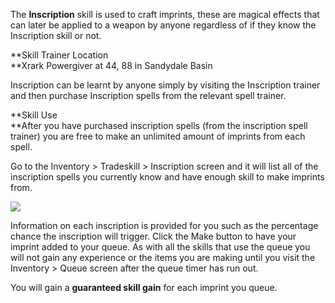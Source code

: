 ---
---
The **Inscription** skill is used to craft imprints, these are magical effects that can later be applied to a weapon by anyone regardless of if they know the Inscription skill or not.

**Skill Trainer Location  
**Xrark Powergiver at 44, 88 in Sandydale Basin

Inscription can be learnt by anyone simply by visiting the Inscription trainer and then purchase Inscription spells from the relevant spell trainer.

**Skill Use  
**After you have purchased inscription spells (from the inscription spell trainer) you are free to make an unlimited amount of imprints from each spell.

Go to the Inventory > Tradeskill > Inscription screen and it will list all of the inscription spells you currently know and have enough skill to make imprints from.

[![](https://lohcdn.com/images/t_inscription1.jpg)](https://lohcdn.com/images/inscription1.jpg)

Information on each inscription is provided for you such as the percentage chance the inscription will trigger. Click the Make button to have your imprint added to your queue. As with all the skills that use the queue you will not gain any experience or the items you are making until you visit the Inventory > Queue screen after the queue timer has run out.

You will gain a **guaranteed skill gain** for each imprint you queue.